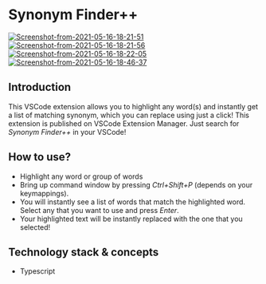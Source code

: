 # Synonym Finder++

<a href="https://ibb.co/5KSNQGy"><img src="https://i.ibb.co/MBtYzZ4/Screenshot-from-2021-05-16-18-21-51.png" alt="Screenshot-from-2021-05-16-18-21-51" border="0"></a>
<a href="https://ibb.co/Q6xYk1q"><img src="https://i.ibb.co/THNP1Fn/Screenshot-from-2021-05-16-18-21-56.png" alt="Screenshot-from-2021-05-16-18-21-56" border="0"></a>
<a href="https://ibb.co/pQgTr6H"><img src="https://i.ibb.co/vhbWvCN/Screenshot-from-2021-05-16-18-22-05.png" alt="Screenshot-from-2021-05-16-18-22-05" border="0"></a>
<a href="https://ibb.co/3kfhqdw"><img src="https://i.ibb.co/wYJ6XgT/Screenshot-from-2021-05-16-18-46-37.png" alt="Screenshot-from-2021-05-16-18-46-37" border="0"></a>

## Introduction

This VSCode extension allows you to highlight any word(s) and instantly get a list of matching synonym, which you can replace using just a click!
This extension is published on VSCode Extension Manager. Just search for _Synonym Finder++_ in your VSCode!

## How to use?

- Highlight any word or group of words
- Bring up command window by pressing _Ctrl+Shift+P_ (depends on your keymappings).
- You will instantly see a list of words that match the highlighted word. Select any that you want to use and press _Enter_.
- Your highlighted text will be instantly replaced with the one that you selected!

## Technology stack & concepts

- Typescript
